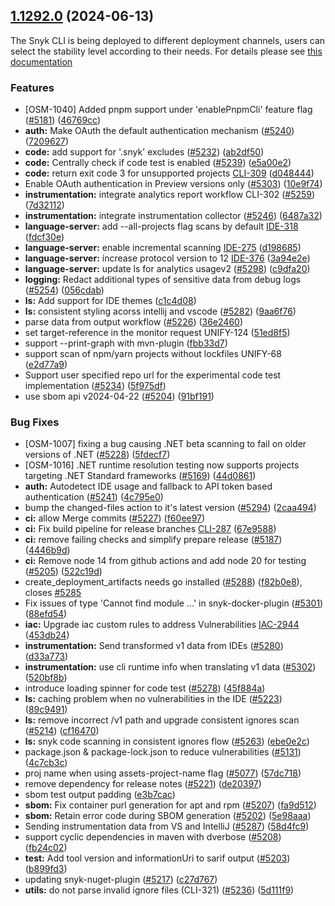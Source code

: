 ## [1.1292.0](https://github.com/snyk/snyk/compare/v1.1291.0...v1.1292.0) (2024-06-13)

The Snyk CLI is being deployed to different deployment channels, users can select the stability level according to their needs. For details please see [this documentation](https://docs.snyk.io/snyk-cli/releases-and-channels-for-the-snyk-cli)

### Features

- [OSM-1040] Added pnpm support under 'enablePnpmCli' feature flag ([#5181](https://github.com/snyk/snyk/issues/5181)) ([46769cc](https://github.com/snyk/snyk/commit/46769ccefc0c9ca98a44ad4bdd2b4d8161294dbf))
- **auth:** Make OAuth the default authentication mechanism ([#5240](https://github.com/snyk/snyk/issues/5240)) ([7209627](https://github.com/snyk/snyk/commit/720962705ca023317c752b5429bff8417a5fd974))
- **code:** add support for '.snyk' excludes ([#5232](https://github.com/snyk/snyk/issues/5232)) ([ab2df50](https://github.com/snyk/snyk/commit/ab2df50dd688a0340e6dc9fe2370dea859e52a46))
- **code:** Centrally check if code test is enabled ([#5239](https://github.com/snyk/snyk/issues/5239)) ([e5a00e2](https://github.com/snyk/snyk/commit/e5a00e24cbe17b3b9859a39d74f1fe85e773ae4b))
- **code:** return exit code 3 for unsupported projects [CLI-309](<[#5264](https://github.com/snyk/snyk/issues/5264)>) ([d048444](https://github.com/snyk/snyk/commit/d048444ff78e1937168b6496e011fd67c83c709b))
- Enable OAuth authentication in Preview versions only ([#5303](https://github.com/snyk/snyk/issues/5303)) ([10e9f74](https://github.com/snyk/snyk/commit/10e9f744eba3b073be216fd4da03539d1e19a2c5))
- **instrumentation:** integrate analytics report workflow CLI-302 ([#5259](https://github.com/snyk/snyk/issues/5259)) ([7d32112](https://github.com/snyk/snyk/commit/7d32112e921ff3d5f5e6dde3d75aec16e12f0de5))
- **instrumentation:** integrate instrumentation collector ([#5246](https://github.com/snyk/snyk/issues/5246)) ([6487a32](https://github.com/snyk/snyk/commit/6487a320ced06d9a28ce5b4f814c76c34039b2ed))
- **language-server:** add --all-projects flag scans by default [IDE-318](<[#5247](https://github.com/snyk/snyk/issues/5247)>) ([fdcf30e](https://github.com/snyk/snyk/commit/fdcf30e7421b7f8342d11003508f293661264a66))
- **language-server:** enable incremental scanning [IDE-275](<[#5291](https://github.com/snyk/snyk/issues/5291)>) ([d198685](https://github.com/snyk/snyk/commit/d1986856b152419e1712fa2c35b9b73303c428f9))
- **language-server:** increase protocol version to 12 [IDE-376](<[#5304](https://github.com/snyk/snyk/issues/5304)>) ([3a94e2e](https://github.com/snyk/snyk/commit/3a94e2e1ed9aba121a5b89c662372c9548e7b137))
- **language-server:** update ls for analytics usagev2 ([#5298](https://github.com/snyk/snyk/issues/5298)) ([c9dfa20](https://github.com/snyk/snyk/commit/c9dfa20f3a50c1eb8ebc89dac08379def11e7403))
- **logging:** Redact additional types of sensitive data from debug logs ([#5254](https://github.com/snyk/snyk/issues/5254)) ([056cdab](https://github.com/snyk/snyk/commit/056cdab070102aec927db831090b5bb82df9d31e))
- **ls:** Add support for IDE themes ([c1c4d08](https://github.com/snyk/snyk/commit/c1c4d0805252ee96c7e081edd6b4e42a23cee3b8))
- **ls:** consistent styling acorss intellij and vscode ([#5282](https://github.com/snyk/snyk/issues/5282)) ([9aa6f76](https://github.com/snyk/snyk/commit/9aa6f76201661e8270a92ccc38c75285df435634))
- parse data from output workflow ([#5226](https://github.com/snyk/snyk/issues/5226)) ([36e2460](https://github.com/snyk/snyk/commit/36e246033ef3e1561a2c75ed3b5cbf65b4a09252))
- set target-reference in the monitor request UNIFY-124 ([51ed8f5](https://github.com/snyk/snyk/commit/51ed8f53595d7545537900762836823ced29c958))
- support --print-graph with mvn-plugin ([fbb33d7](https://github.com/snyk/snyk/commit/fbb33d7e17f5866501abd4e4022e86eecb390415))
- support scan of npm/yarn projects without lockfiles UNIFY-68 ([e2d77a9](https://github.com/snyk/snyk/commit/e2d77a93da3701f4ade32e7432f870945c3763b2))
- Support user specified repo url for the experimental code test implementation ([#5234](https://github.com/snyk/snyk/issues/5234)) ([5f975df](https://github.com/snyk/snyk/commit/5f975df04fa29ad0d9f1a102f0365c4626446b5e))
- use sbom api v2024-04-22 ([#5204](https://github.com/snyk/snyk/issues/5204)) ([91bf191](https://github.com/snyk/snyk/commit/91bf1911997534c0bc2a6c0e093cf113f1292c49))

### Bug Fixes

- [OSM-1007] fixing a bug causing .NET beta scanning to fail on older versions of .NET ([#5228](https://github.com/snyk/snyk/issues/5228)) ([5fdecf7](https://github.com/snyk/snyk/commit/5fdecf72e6f370bd31baadce6d1e5273018798c1))
- [OSM-1016] .NET runtime resolution testing now supports projects targeting .NET Standard frameworks ([#5169](https://github.com/snyk/snyk/issues/5169)) ([44d0861](https://github.com/snyk/snyk/commit/44d0861e41de81f847c6b57c74a67c5fc816e9df))
- **auth:** Autodetect IDE usage and fallback to API token based authentication ([#5241](https://github.com/snyk/snyk/issues/5241)) ([4c795e0](https://github.com/snyk/snyk/commit/4c795e008e17386ac04466a45a9785e81258853b))
- bump the changed-files action to it's latest version ([#5294](https://github.com/snyk/snyk/issues/5294)) ([2caa494](https://github.com/snyk/snyk/commit/2caa494bdcdf6076793616dcc81659fd28e5299d))
- **ci:** allow Merge commits ([#5227](https://github.com/snyk/snyk/issues/5227)) ([f60ee97](https://github.com/snyk/snyk/commit/f60ee97aa2e2dd19b940f716cec9f2345b0a9efc))
- **ci:** Fix build pipeline for release branches [CLI-287](<[#5195](https://github.com/snyk/snyk/issues/5195)>) ([67e9588](https://github.com/snyk/snyk/commit/67e9588ae29bf7f756089aa1250b253de4b45bc6))
- **ci:** remove failing checks and simplify prepare release ([#5187](https://github.com/snyk/snyk/issues/5187)) ([4446b9d](https://github.com/snyk/snyk/commit/4446b9d16ce88637b009cf9026a87f2525e67ebf))
- **ci:** Remove node 14 from github actions and add node 20 for testing ([#5205](https://github.com/snyk/snyk/issues/5205)) ([522c19d](https://github.com/snyk/snyk/commit/522c19dc367230c8815f85185cd6224869f406cb))
- create_deployment_artifacts needs go installed ([#5288](https://github.com/snyk/snyk/issues/5288)) ([f82b0e8](https://github.com/snyk/snyk/commit/f82b0e8e77204c4263f64fa654d0bf6efc12cbc0)), closes [#5285](https://github.com/snyk/snyk/issues/5285)
- Fix issues of type 'Cannot find module ...' in snyk-docker-plugin ([#5301](https://github.com/snyk/snyk/issues/5301)) ([88efd54](https://github.com/snyk/snyk/commit/88efd549956513fd3052de8af47da5d0a1bfb477))
- **iac:** Upgrade iac custom rules to address Vulnerabilities [IAC-2944](<[#5191](https://github.com/snyk/snyk/issues/5191)>) ([453db24](https://github.com/snyk/snyk/commit/453db24fb3fa8e58e4a69920ba18045ecbd650a2))
- **instrumentation:** Send transformed v1 data from IDEs ([#5280](https://github.com/snyk/snyk/issues/5280)) ([d33a773](https://github.com/snyk/snyk/commit/d33a7734affc5b98d4dc89234c679452de9e8213))
- **instrumentation:** use cli runtime info when translating v1 data ([#5302](https://github.com/snyk/snyk/issues/5302)) ([520bf8b](https://github.com/snyk/snyk/commit/520bf8be042d815735d9e40172eb40aeb4c20157))
- introduce loading spinner for code test ([#5278](https://github.com/snyk/snyk/issues/5278)) ([45f884a](https://github.com/snyk/snyk/commit/45f884a08ba9a771262d2cc9e56a0397ce1778f0))
- **ls:** caching problem when no vulnerabilities in the IDE ([#5223](https://github.com/snyk/snyk/issues/5223)) ([89c9491](https://github.com/snyk/snyk/commit/89c949162edd89d0553b6e6cbb1c14c62379eae9))
- **ls:** remove incorrect /v1 path and upgrade consistent ignores scan ([#5214](https://github.com/snyk/snyk/issues/5214)) ([cf16470](https://github.com/snyk/snyk/commit/cf16470090b6f1db7fd7f7577a243e4d356d843f))
- **ls:** snyk code scanning in consistent ignores flow ([#5263](https://github.com/snyk/snyk/issues/5263)) ([ebe0e2c](https://github.com/snyk/snyk/commit/ebe0e2ce0938a729c4115c6ca739654cad101751))
- package.json & package-lock.json to reduce vulnerabilities ([#5131](https://github.com/snyk/snyk/issues/5131)) ([4c7cb3c](https://github.com/snyk/snyk/commit/4c7cb3cd0931e0b8717425ac4857b116cee001ee))
- proj name when using assets-project-name flag ([#5077](https://github.com/snyk/snyk/issues/5077)) ([57dc718](https://github.com/snyk/snyk/commit/57dc7189eb6c353041b8526af3fe939b0526d996))
- remove dependency for release notes ([#5221](https://github.com/snyk/snyk/issues/5221)) ([de20397](https://github.com/snyk/snyk/commit/de203976940f2b5525d9befa41213bf09f72f804))
- sbom test output padding ([e3b7cac](https://github.com/snyk/snyk/commit/e3b7cac1b3fc628407e1ba520302f3569684d115))
- **sbom:** Fix container purl generation for apt and rpm ([#5207](https://github.com/snyk/snyk/issues/5207)) ([fa9d512](https://github.com/snyk/snyk/commit/fa9d512512203adcdc133ed988ac260543f8816a))
- **sbom:** Retain error code during SBOM generation ([#5202](https://github.com/snyk/snyk/issues/5202)) ([5e98aaa](https://github.com/snyk/snyk/commit/5e98aaa6b14fe2d3622a3cc1ce76b655f43bb42c))
- Sending instrumentation data from VS and IntelliJ ([#5287](https://github.com/snyk/snyk/issues/5287)) ([58d4fc9](https://github.com/snyk/snyk/commit/58d4fc95b0513d0b50eaad8ad04badeb8894a5e2))
- support cyclic dependencies in maven with dverbose ([#5208](https://github.com/snyk/snyk/issues/5208)) ([fb24c02](https://github.com/snyk/snyk/commit/fb24c024a8bee69ae59acf79adfac7866255b2b7))
- **test:** Add tool version and informationUri to sarif output ([#5203](https://github.com/snyk/snyk/issues/5203)) ([b899fd3](https://github.com/snyk/snyk/commit/b899fd3af211e8b95656a08b9b0ecefc086ef5d5))
- updating snyk-nuget-plugin ([#5217](https://github.com/snyk/snyk/issues/5217)) ([c27d767](https://github.com/snyk/snyk/commit/c27d7671c1c9d20089f10663b71875e6bcf05481))
- **utils:** do not parse invalid ignore files (CLI-321) ([#5236](https://github.com/snyk/snyk/issues/5236)) ([5d111f9](https://github.com/snyk/snyk/commit/5d111f9c11c8189d168fbfee16e494d0ccd5099d))
